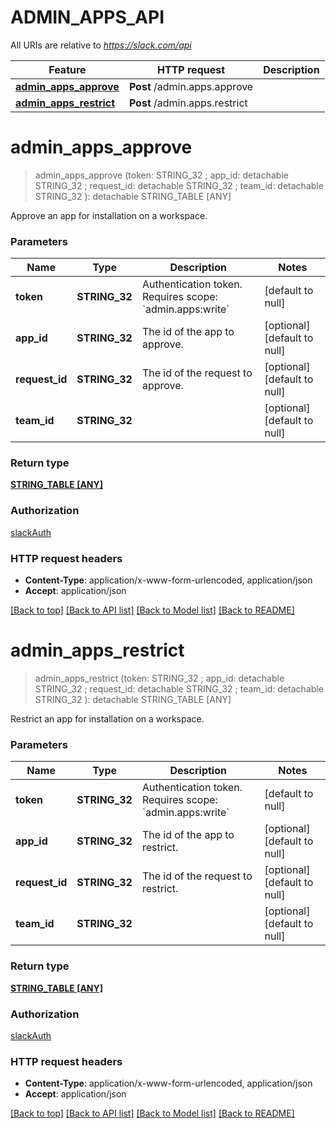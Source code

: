 # ADMIN_APPS_API

All URIs are relative to *https://slack.com/api*

Feature | HTTP request | Description
------------- | ------------- | -------------
[**admin_apps_approve**](ADMIN_APPS_API.md#admin_apps_approve) | **Post** /admin.apps.approve | 
[**admin_apps_restrict**](ADMIN_APPS_API.md#admin_apps_restrict) | **Post** /admin.apps.restrict | 


# **admin_apps_approve**
> admin_apps_approve (token: STRING_32 ; app_id:  detachable STRING_32 ; request_id:  detachable STRING_32 ; team_id:  detachable STRING_32 ): detachable STRING_TABLE [ANY]
	



Approve an app for installation on a workspace.


### Parameters

Name | Type | Description  | Notes
------------- | ------------- | ------------- | -------------
 **token** | **STRING_32**| Authentication token. Requires scope: &#x60;admin.apps:write&#x60; | [default to null]
 **app_id** | **STRING_32**| The id of the app to approve. | [optional] [default to null]
 **request_id** | **STRING_32**| The id of the request to approve. | [optional] [default to null]
 **team_id** | **STRING_32**|  | [optional] [default to null]

### Return type

[**STRING_TABLE [ANY]**](ANY.md)

### Authorization

[slackAuth](../README.md#slackAuth)

### HTTP request headers

 - **Content-Type**: application/x-www-form-urlencoded, application/json
 - **Accept**: application/json

[[Back to top]](#) [[Back to API list]](../README.md#documentation-for-api-endpoints) [[Back to Model list]](../README.md#documentation-for-models) [[Back to README]](../README.md)

# **admin_apps_restrict**
> admin_apps_restrict (token: STRING_32 ; app_id:  detachable STRING_32 ; request_id:  detachable STRING_32 ; team_id:  detachable STRING_32 ): detachable STRING_TABLE [ANY]
	



Restrict an app for installation on a workspace.


### Parameters

Name | Type | Description  | Notes
------------- | ------------- | ------------- | -------------
 **token** | **STRING_32**| Authentication token. Requires scope: &#x60;admin.apps:write&#x60; | [default to null]
 **app_id** | **STRING_32**| The id of the app to restrict. | [optional] [default to null]
 **request_id** | **STRING_32**| The id of the request to restrict. | [optional] [default to null]
 **team_id** | **STRING_32**|  | [optional] [default to null]

### Return type

[**STRING_TABLE [ANY]**](ANY.md)

### Authorization

[slackAuth](../README.md#slackAuth)

### HTTP request headers

 - **Content-Type**: application/x-www-form-urlencoded, application/json
 - **Accept**: application/json

[[Back to top]](#) [[Back to API list]](../README.md#documentation-for-api-endpoints) [[Back to Model list]](../README.md#documentation-for-models) [[Back to README]](../README.md)

